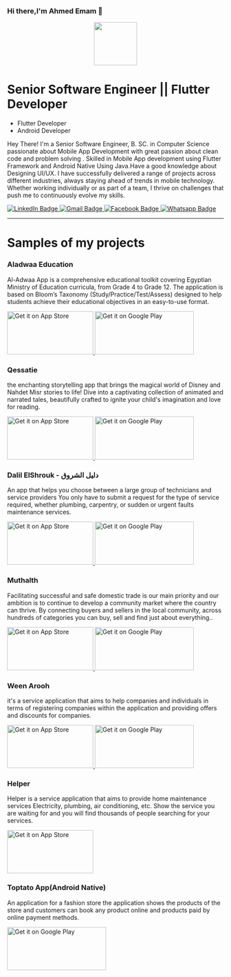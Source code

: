 ### Hi there,I'm Ahmed Emam 👋
<div id="header" align="center">
  <img src="https://media.giphy.com/media/xBTSwCTFkgfcdTjHMz/giphy.gif" width="100"/>
</div>

<h1>Senior Software Engineer || Flutter Developer
</h1>
<ul>
   <li>Flutter Developer</li>
  <li>Android Developer</li>

  
</ul>
<p>Hey There! I'm a Senior Software Engineer, B. SC. in Computer Science passionate about Mobile App Development with great passion about clean code and problem solving . Skilled in Mobile App development using Flutter Framework and Android Native Using Java.Have a good knowledge about Designing UI/UX.  I have successfully delivered a range of projects across different industries, always staying ahead of trends in mobile technology. Whether working individually or as part of a team, I thrive on challenges that push me to continuously evolve my skills.
</p>
<div id="badges">
  <a href="https://www.linkedin.com/in/ahmed-emam-969b44176/">
    <img src="https://img.shields.io/badge/LinkedIn-blue?style=for-the-badge&logo=linkedin&logoColor=white" alt="LinkedIn Badge"/>
  </a>
  <a href="https://mail.google.com/mail/?view=cm&source=mailto&to=a.emam3920@gmail.com">
    <img src="https://img.shields.io/badge/Gmail-red?style=for-the-badge&logo=gmail&logoColor=white" alt="Gmail Badge"/>
  </a>
  <a href="https://www.facebook.com/black.hourse.35/">
    <img src="https://img.shields.io/badge/Facebook-blue?style=for-the-badge&logo=facebook&logoColor=white" alt="Facebook Badge"/>
  </a>
    <a href="https://wa.me/+201112807193">
    <img src="https://img.shields.io/badge/Whatsapp-dark green?style=for-the-badge&logo=whatsapp&logoColor=white" alt="Whatsapp Badge"/>
  </a>
</div>
<hr>

<h1>Samples of my projects
</h1>

<h3>Aladwaa Education
</h3>
<p>Al-Adwaa App is a comprehensive educational toolkit covering Egyptian Ministry of Education curricula, from Grade
4 to Grade 12.
The application is based on Bloom’s Taxonomy (Study/Practice/Test/Assess) designed to help students achieve their
educational objectives in an easy-to-use format.
</p>
<div id="stores">
 <a href="https://apps.apple.com/eg/app/aladwaa-education/id1540942437">
    <img 
      class="apple"
   src="https://upload.wikimedia.org/wikipedia/commons/thumb/3/3c/Download_on_the_App_Store_Badge.svg/1560px-Download_on_the_App_Store_Badge.svg.png" 
         width="200" height="100"
      alt="Get it on App Store">
  </a>
 <a href='https://play.google.com/store/apps/details?id=com.nahdetmisr.adwaa&hl=en&gl=US'>
    <img 
      class="android" 
      alt='Get it on Google Play' 
            width="230" height="100"
      src='https://play.google.com/intl/en_us/badges/images/generic/en_badge_web_generic.png' />
  </a>

</div>

<h3>Qessatie
</h3>
<p>the enchanting storytelling app that brings the magical world of Disney and Nahdet Misr stories to life! Dive into a
captivating collection of animated and narrated tales, beautifully crafted to ignite your child's imagination and love for
reading.

</p>
<div id="stores">
 <a href="https://apps.apple.com/eg/app/qessatie/id1574335162">
    <img 
      class="apple"
   src="https://tools.applemediaservices.com/api/badges/download-on-the-app-store/black/en-us?size=250x83&amp;releaseDate=1276560000&h=7e7b68fad19738b5649a1bfb78ff46e9" 
         width="200" height="100"
      alt="Get it on App Store">
  </a>
 <a href='https://play.google.com/store/apps/details?id=com.nahdetmisr.kidsapp&hl=en&gl=US'>
    <img 
      class="android" 
      alt='Get it on Google Play' 
            width="230" height="100"
      src='https://play.google.com/intl/en_us/badges/images/generic/en_badge_web_generic.png' />
  </a>

</div>
<h3>Dalil ElShrouk - دليل الشروق
</h3>
<p>An app that helps you choose between a large group of technicians and service providers You only have to submit a
request for the type of service required, whether plumbing, carpentry, or sudden or urgent faults
maintenance services.
</p>
<div id="stores">
 <a href="https://apps.apple.com/us/app/dalil-el-shrouk-%D8%AF%D9%84%D9%8A%D9%84-%20%D8%A7%D9%84%D8%B4%D8%B1%D9%88%D9%82/id1540026216">
    <img 
      class="apple"
   src="https://tools.applemediaservices.com/api/badges/download-on-the-app-store/black/en-us?size=250x83&amp;releaseDate=1276560000&h=7e7b68fad19738b5649a1bfb78ff46e9" 
         width="200" height="100"
      alt="Get it on App Store">
  </a>
 <a href='https://play.google.com/store/apps/details?id=io.dalil'>
    <img 
      class="android" 
      alt='Get it on Google Play' 
            width="230" height="100"
      src='https://play.google.com/intl/en_us/badges/images/generic/en_badge_web_generic.png' />
  </a>

</div>

<h3>Muthalth
</h3>
<p>Facilitating successful and safe domestic trade is our main priority and our ambition is to continue to develop a community market where the country can thrive.
By connecting buyers and sellers in the local community, across hundreds of categories you can buy, sell and find just about everything..
</p>
<div id="stores">
 <a href="https://apps.apple.com/us/app/%D9%85%D8%AB%D9%84%D8%AB/id1550110291">
    <img 
      class="apple"
   src="https://tools.applemediaservices.com/api/badges/download-on-the-app-store/black/en-us?size=250x83&amp;releaseDate=1276560000&h=7e7b68fad19738b5649a1bfb78ff46e9" 
         width="200" height="100"
      alt="Get it on App Store">
  </a>
 <a href='https://play.google.com/store/apps/details?id=com.raitotec.gumtree'>
    <img 
      class="android" 
      alt='Get it on Google Play' 
            width="230" height="100"
      src='https://play.google.com/intl/en_us/badges/images/generic/en_badge_web_generic.png' />
  </a>

</div>
<h3>Ween Arooh
</h3>
<p>it's a service application that aims to help companies and individuals in terms of registering companies within the
application and providing offers and discounts for companies.
</p>
<div id="stores">
 <a href="https://apps.apple.com/us/app/%D9%88%D9%8A%D9%86-%D8%A7%D8%B1%D9%88%D8%AD/id1562572350">
    <img 
      class="apple"
   src="https://tools.applemediaservices.com/api/badges/download-on-the-app-store/black/en-us?size=250x83&amp;releaseDate=1276560000&h=7e7b68fad19738b5649a1bfb78ff46e9" 
         width="200" height="100"
      alt="Get it on App Store">
  </a>
 <a href='https://play.google.com/store/apps/details?id=com.raito.ween_arooh'>
    <img 
      class="android" 
      alt='Get it on Google Play' 
            width="230" height="100"
      src='https://play.google.com/intl/en_us/badges/images/generic/en_badge_web_generic.png' />
  </a>

</div>
<h3>Helper
</h3>
<p>Helper is a service application that aims to provide home maintenance services Electricity, plumbing, air
conditioning, etc. Show the service you are waiting for and you will find thousands of people searching for your
services.
</p>
<div id="stores">
 <a href="https://apps.apple.com/us/app/helper-%D9%87%D9%8A%D9%84%D8%A8%D8%B1/id1549451685">
    <img 
      class="apple"
   src="https://tools.applemediaservices.com/api/badges/download-on-the-app-store/black/en-us?size=250x83&amp;releaseDate=1276560000&h=7e7b68fad19738b5649a1bfb78ff46e9" 
         width="200" height="100"
      alt="Get it on App Store">
  </a>


</div>

<h3>Toptato App(Android Native)
</h3>
<p>An application for a fashion store the application shows the products of the store and customers can book any
product online and products paid by online payment methods.
</p>
<div id="stores">

 <a href='https://play.google.com/store/apps/details?id=com.sharqtech.toptato'>
    <img 
      class="android" 
      alt='Get it on Google Play' 
            width="230" height="100"
      src='https://play.google.com/intl/en_us/badges/images/generic/en_badge_web_generic.png' />
  </a>

</div>
